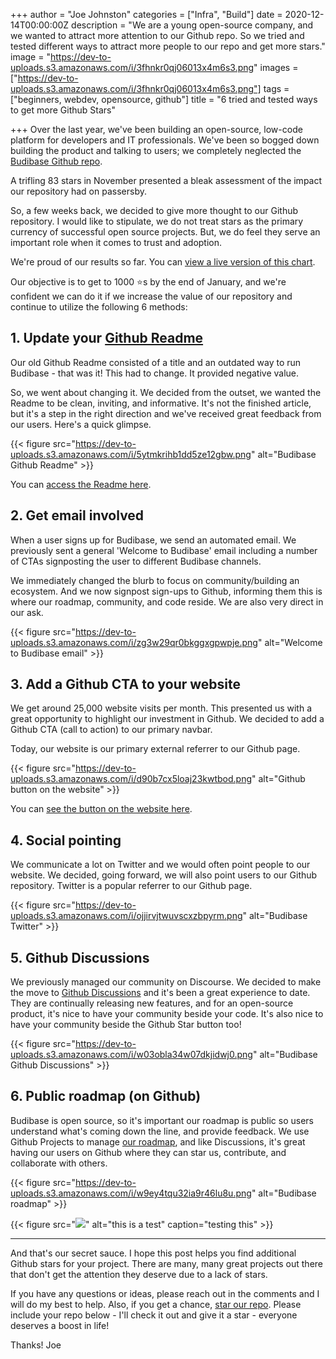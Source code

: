+++
author = "Joe Johnston"
categories = ["Infra", "Build"]
date = 2020-12-14T00:00:00Z
description = "We are a young open-source company, and we wanted to attract more attention to our Github repo. So we tried and tested different ways to attract more people to our repo and get more stars."
image = "https://dev-to-uploads.s3.amazonaws.com/i/3fhnkr0qj06013x4m6s3.png"
images = ["https://dev-to-uploads.s3.amazonaws.com/i/3fhnkr0qj06013x4m6s3.png"]
tags = ["beginners, webdev, opensource, github"]
title = "6 tried and tested ways to get more Github Stars"

+++
Over the last year, we've been building an open-source, low-code platform for developers and IT professionals. We've been so bogged down building the product and talking to users; we completely neglected the [Budibase Github repo](https://github.com/Budibase/budibase).

A trifling 83 stars in November presented a bleak assessment of the impact our repository had on passersby.

So, a few weeks back, we decided to give more thought to our Github repository. I would like to stipulate, we do not treat stars as the primary currency of successful open source projects. But, we do feel they serve an important role when it comes to trust and adoption.

We're proud of our results so far.
You can [view a live version of this chart](https://star-history.t9t.io/#budibase/budibase).

Our objective is to get to 1000 ⭐s by the end of January, and we're confident we can do it if we increase the value of our repository and continue to utilize the following 6 methods:

## 1. Update your [Github Readme](https://github.com/Budibase/budibase)

Our old Github Readme consisted of a title and an outdated way to run Budibase - that was it! This had to change. It provided negative value.

So, we went about changing it. We decided from the outset, we wanted the Readme to be clean, inviting, and informative. It's not the finished article, but it's a step in the right direction and we've received great feedback from our users. Here's a quick glimpse.

{{< figure src="https://dev-to-uploads.s3.amazonaws.com/i/5ytmkrihb1dd5ze12gbw.png" alt="Budibase Github Readme" >}}

You can [access the Readme here](https://github.com/Budibase/budibase/blob/master/README.md).

## 2. Get email involved

When a user signs up for Budibase, we send an automated email. We previously sent a general 'Welcome to Budibase' email including a number of CTAs signposting the user to different Budibase channels.

We immediately changed the blurb to focus on community/building an ecosystem. And we now signpost sign-ups to Github, informing them this is where our roadmap, community, and code reside. We are also very direct in our ask.

{{< figure src="https://dev-to-uploads.s3.amazonaws.com/i/zg3w29qr0bkggxgpwpje.png" alt="Welcome to Budibase email" >}}

## 3. Add a Github CTA to your website

We get around 25,000 website visits per month. This presented us with a great opportunity to highlight our investment in Github. We decided to add a Github CTA (call to action) to our primary navbar.

Today, our website is our primary external referrer to our Github page.

{{< figure src="https://dev-to-uploads.s3.amazonaws.com/i/d90b7cx5loaj23kwtbod.png" alt="Github button on the website" >}}

You can [see the button on the website here](https://www.budibase.com/).

## 4. Social pointing

We communicate a lot on Twitter and we would often point people to our website. We decided, going forward, we will also point users to our Github repository. Twitter is a popular referrer to our Github page.

{{< figure src="https://dev-to-uploads.s3.amazonaws.com/i/ojjirvjtwuvscxzbpyrm.png" alt="Budibase Twitter" >}}

## 5. Github Discussions

We previously managed our community on Discourse. We decided to make the move to [Github Discussions](https://github.com/Budibase/budibase/discussions) and it's been a great experience to date. They are continually releasing new features, and for an open-source product, it's nice to have your community beside your code. It's also nice to have your community beside the Github Star button too!

{{< figure src="https://dev-to-uploads.s3.amazonaws.com/i/w03obla34w07dkjidwj0.png" alt="Budibase Github Discussions" >}}

## 6. Public roadmap (on Github)

Budibase is open source, so it's important our roadmap is public so users understand what's coming down the line, and provide feedback. We use Github Projects to manage [our roadmap](https://github.com/Budibase/budibase/projects/10), and like Discussions, it's great having our users on Github where they can star us, contribute, and collaborate with others.

{{< figure src="https://dev-to-uploads.s3.amazonaws.com/i/w9ey4tqu32ia9r46lu8u.png" alt="Budibase roadmap" >}}

{{< figure src="![](https://res.cloudinary.com/daog6scxm/image/upload/v1637837664/cms/cover_dbqdmu.png)" alt="this is a test" caption="testing this" >}}

***

And that's our secret sauce. I hope this post helps you find additional Github stars for your project. There are many, many great projects out there that don't get the attention they deserve due to a lack of stars.

If you have any questions or ideas, please reach out in the comments and I will do my best to help. Also, if you get a chance, [star our repo](https://github.com/Budibase/budibase). Please include your repo below - I'll check it out and give it a star - everyone deserves a boost in life!

Thanks!
Joe